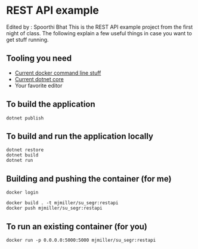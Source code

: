 # REST API example
Edited by : Spoorthi Bhat
This is the REST API example project from the first night of class. The following explain
a few useful things in case you want to get stuff running.

## Tooling you need

* [Current docker command line stuff](https://docs.docker.com/install/)
* [Current dotnet core](https://github.com/dotnet/core/releases/tag/v2.0.6)
* Your favorite editor

## To build the application

    dotnet publish

## To build and run the application locally

    dotnet restore
    dotnet build
    dotnet run    

## Building and pushing the container (for me)

    docker login

    docker build . -t mjmiller/su_segr:restapi
    docker push mjmiller/su_segr:restapi

## To run an existing container (for you)

    docker run -p 0.0.0.0:5000:5000 mjmiller/su_segr:restapi
